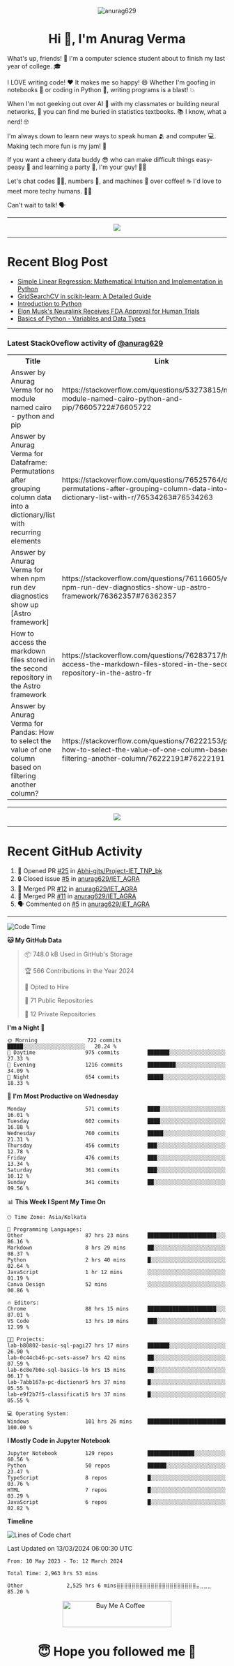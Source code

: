 

<p align="center"> <img src="https://komarev.com/ghpvc/?username=anurag629&label=Profile%20views&color=0e75b6&style=flat" alt="anurag629" /> </p>

<h1 align="center">Hi 👋, I'm Anurag Verma</h1>

What's up, friends! 👋 I'm a computer science student about to finish my last year of college. 🎓

I LOVE writing code! ❤️ It makes me so happy! 😄 Whether I'm goofing in notebooks 📓 or coding in Python 🐍, writing programs is a blast! 💥

When I'm not geeking out over AI 🤖 with my classmates or building neural networks, 🧠 you can find me buried in statistics textbooks. 📚 I know, what a nerd! 🤓

I'm always down to learn new ways to speak human 🫂 and computer 💻. Making tech more fun is my jam! 🍇

If you want a cheery data buddy 😎 who can make difficult things easy-peasy 🥝 and learning a party 🎉, I'm your guy! 🙋‍♂️

Let's chat codes 👨‍💻, numbers 🧮, and machines 🤖 over coffee! ☕ I'd love to meet more techy humans. 💁‍♂️

Can't wait to talk! 🗣️

---

<p align="center">
  <img src="https://spotify-github-profile.vercel.app/api/view.svg?uid=mwvywke3fo2gajpenodnmobfh&cover_image=true&theme=default&show_offline=false&background_color=121212&interchange=false&bar_color=53b14f&bar_color_cover=true">
</p>

---

# Recent Blog Post

<!-- BLOG-POST-LIST:START -->
- [Simple Linear Regression: Mathematical Intuition and Implementation in Python](https://codercops.tech/blog/machine-learning-algorithms/simple-linear-regression-mathematical-intuation)
- [GridSearchCV in scikit-learn: A Detailed Guide](https://codercops.tech/blog/gridsearchcv-in-scikit-learn-a-detailed-guide)
- [Introduction to Python](https://codercops.tech/blog/python-tutorial/introduction-to-python)
- [Elon Musk&#39;s Neuralink Receives FDA Approval for Human Trials](https://codercops.tech/blog/elon-musks-neuralink-receives-fda-approval-for-human-trials)
- [Basics of Python - Variables and Data Types](https://codercops.tech/blog/python-basics-of-python-variables-and-data-types)
<!-- BLOG-POST-LIST:END -->

---

### Latest StackOveflow activity of [@anurag629](https://github.com/anurag629)
<table>
  <tr><th>Title</th><th>Link</th></tr>
  <!-- STACKOVERFLOW:START --><tr><td>Answer by Anurag Verma for no module named cairo - python and pip</td><td>https://stackoverflow.com/questions/53273815/no-module-named-cairo-python-and-pip/76605722#76605722</td></tr><tr><td>Answer by Anurag Verma for Dataframe: Permutations after grouping column data into a dictionary/list with recurring elements</td><td>https://stackoverflow.com/questions/76525764/dataframe-permutations-after-grouping-column-data-into-a-dictionary-list-with-r/76534263#76534263</td></tr><tr><td>Answer by Anurag Verma for when npm run dev diagnostics show up [Astro framework]</td><td>https://stackoverflow.com/questions/76116605/when-npm-run-dev-diagnostics-show-up-astro-framework/76362357#76362357</td></tr><tr><td>How to access the markdown files stored in the second repository in the Astro framework</td><td>https://stackoverflow.com/questions/76283717/how-to-access-the-markdown-files-stored-in-the-second-repository-in-the-astro-fr</td></tr><tr><td>Answer by Anurag Verma for Pandas: How to select the value of one column based on filtering another column?</td><td>https://stackoverflow.com/questions/76222153/pandas-how-to-select-the-value-of-one-column-based-on-filtering-another-column/76222191#76222191</td></tr><!-- STACKOVERFLOW:END -->
</table>

---

<p align="center">
  <img alig src="https://github-profile-trophy.vercel.app/?username=anurag629&theme=onedark&column=-1" />
</p>

---

# Recent GitHub Activity
<!--START_SECTION:activity-->
1. 💪 Opened PR [#25](https://github.com/Abhi-gits/Project-IET_TNP_bk/pull/25) in [Abhi-gits/Project-IET_TNP_bk](https://github.com/Abhi-gits/Project-IET_TNP_bk)
2. 🔒 Closed issue [#5](https://github.com/anurag629/IET_AGRA/issues/5) in [anurag629/IET_AGRA](https://github.com/anurag629/IET_AGRA)
3. 🎉 Merged PR [#12](https://github.com/anurag629/IET_AGRA/pull/12) in [anurag629/IET_AGRA](https://github.com/anurag629/IET_AGRA)
4. 🎉 Merged PR [#11](https://github.com/anurag629/IET_AGRA/pull/11) in [anurag629/IET_AGRA](https://github.com/anurag629/IET_AGRA)
5. 🗣 Commented on [#5](https://github.com/anurag629/IET_AGRA/issues/5#issuecomment-1854540580) in [anurag629/IET_AGRA](https://github.com/anurag629/IET_AGRA)
<!--END_SECTION:activity-->

---

<!--START_SECTION:waka-->
![Code Time](http://img.shields.io/badge/Code%20Time-2%2C968%20hrs%2053%20mins-blue)

**🐱 My GitHub Data** 

> 📦 748.0 kB Used in GitHub's Storage 
 > 
> 🏆 566 Contributions in the Year 2024
 > 
> 💼 Opted to Hire
 > 
> 📜 71 Public Repositories 
 > 
> 🔑 12 Private Repositories 
 > 
**I'm a Night 🦉** 

```text
🌞 Morning                722 commits         █████░░░░░░░░░░░░░░░░░░░░   20.24 % 
🌆 Daytime                975 commits         ███████░░░░░░░░░░░░░░░░░░   27.33 % 
🌃 Evening                1216 commits        █████████░░░░░░░░░░░░░░░░   34.09 % 
🌙 Night                  654 commits         █████░░░░░░░░░░░░░░░░░░░░   18.33 % 
```
📅 **I'm Most Productive on Wednesday** 

```text
Monday                   571 commits         ████░░░░░░░░░░░░░░░░░░░░░   16.01 % 
Tuesday                  602 commits         ████░░░░░░░░░░░░░░░░░░░░░   16.88 % 
Wednesday                760 commits         █████░░░░░░░░░░░░░░░░░░░░   21.31 % 
Thursday                 456 commits         ███░░░░░░░░░░░░░░░░░░░░░░   12.78 % 
Friday                   476 commits         ███░░░░░░░░░░░░░░░░░░░░░░   13.34 % 
Saturday                 361 commits         ███░░░░░░░░░░░░░░░░░░░░░░   10.12 % 
Sunday                   341 commits         ██░░░░░░░░░░░░░░░░░░░░░░░   09.56 % 
```


📊 **This Week I Spent My Time On** 

```text
🕑︎ Time Zone: Asia/Kolkata

💬 Programming Languages: 
Other                    87 hrs 23 mins      ██████████████████████░░░   86.16 % 
Markdown                 8 hrs 29 mins       ██░░░░░░░░░░░░░░░░░░░░░░░   08.37 % 
Python                   2 hrs 40 mins       █░░░░░░░░░░░░░░░░░░░░░░░░   02.64 % 
JavaScript               1 hr 12 mins        ░░░░░░░░░░░░░░░░░░░░░░░░░   01.19 % 
Canva Design             52 mins             ░░░░░░░░░░░░░░░░░░░░░░░░░   00.86 % 

🔥 Editors: 
Chrome                   88 hrs 15 mins      ██████████████████████░░░   87.01 % 
VS Code                  13 hrs 10 mins      ███░░░░░░░░░░░░░░░░░░░░░░   12.99 % 

🐱‍💻 Projects: 
lab-b80802-basic-sql-pagi27 hrs 17 mins      ███████░░░░░░░░░░░░░░░░░░   26.90 % 
lab-0c44cb46-pc-sets-asse7 hrs 42 mins       ██░░░░░░░░░░░░░░░░░░░░░░░   07.59 % 
lab-6c8e7b0e-sql-basics-l6 hrs 15 mins       ██░░░░░░░░░░░░░░░░░░░░░░░   06.17 % 
lab-7abb167a-pc-dictionar5 hrs 37 mins       █░░░░░░░░░░░░░░░░░░░░░░░░   05.55 % 
lab-e9f2b7f5-classificati5 hrs 37 mins       █░░░░░░░░░░░░░░░░░░░░░░░░   05.55 % 

💻 Operating System: 
Windows                  101 hrs 26 mins     █████████████████████████   100.00 % 
```

**I Mostly Code in Jupyter Notebook** 

```text
Jupyter Notebook         129 repos           ███████████████░░░░░░░░░░   60.56 % 
Python                   50 repos            ██████░░░░░░░░░░░░░░░░░░░   23.47 % 
TypeScript               8 repos             █░░░░░░░░░░░░░░░░░░░░░░░░   03.76 % 
HTML                     7 repos             █░░░░░░░░░░░░░░░░░░░░░░░░   03.29 % 
JavaScript               6 repos             █░░░░░░░░░░░░░░░░░░░░░░░░   02.82 % 
```



**Timeline**

![Lines of Code chart](https://raw.githubusercontent.com/anurag629/anurag629/main/assets/bar_graph.png)


 Last Updated on 13/03/2024 06:00:30 UTC
<!--END_SECTION:waka-->

<!--START_SECTION:waka-simple-->

```text
From: 10 May 2023 - To: 12 March 2024

Total Time: 2,963 hrs 53 mins

Other              2,525 hrs 6 mins⣿⣿⣿⣿⣿⣿⣿⣿⣿⣿⣿⣿⣿⣿⣿⣿⣿⣿⣿⣿⣿⣤⣀⣀⣀   85.20 %
```

<!--END_SECTION:waka-simple-->

<p align="center"> 
<a href="https://www.buymeacoffee.com/anurag629" target="_blank"><img src="https://cdn.buymeacoffee.com/buttons/default-orange.png" alt="Buy Me A Coffee" height="60" width="250"></a>
</p>


<h1 align="center"> 😇 Hope you followed me 🥰  </h1>
